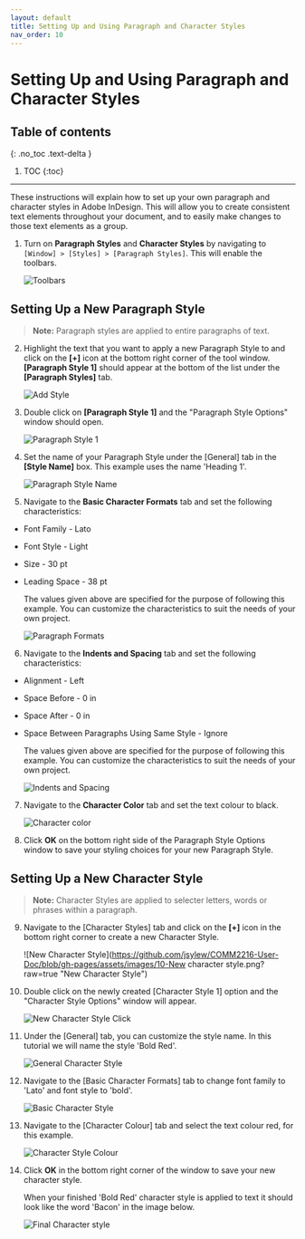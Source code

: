 ```yaml
---
layout: default
title: Setting Up and Using Paragraph and Character Styles
nav_order: 10
---
```


# Setting Up and Using Paragraph and Character Styles

## Table of contents
{: .no_toc .text-delta }

1. TOC
{:toc}

---

These instructions will explain how to set up your own paragraph and character styles in Adobe InDesign.  This will allow you to create consistent text elements throughout your document, and to easily make changes to those text elements as a group.

1. Turn on <b>Paragraph Styles</b> and <b>Character Styles</b> by navigating to `[Window] > [Styles] > [Paragraph Styles]`.  This will enable the toolbars.

    ![Toolbars](https://github.com/jsylew/COMM2216-User-Doc/blob/gh-pages/assets/images/14-Paragraph02.png?raw=true "Toolbars")

## Setting Up a New Paragraph Style
> <b>Note:</b> Paragraph styles are applied to entire paragraphs of text.

2. Highlight the text that you want to apply a new Paragraph Style to and click on the <b>[+]</b> icon at the bottom right corner of the tool window. <b>[Paragraph Style 1]</b> should appear at the bottom of the list under the <b>[Paragraph Styles]</b> tab.

    ![Add Style](https://github.com/jsylew/COMM2216-User-Doc/blob/gh-pages/assets/images/15-Paragraph03.png?raw=true "Add Style")

3. Double click on <b>[Paragraph Style 1]</b> and the "Paragraph Style Options" window should open.

    ![Paragraph Style 1](https://github.com/jsylew/COMM2216-User-Doc/blob/gh-pages/assets/images/16-Paragraph04.png?raw=true "Paragraph Style 1")

4. Set the name of your Paragraph Style under the [General] tab in the <b>[Style Name]</b> box. This example uses the name 'Heading 1'.

    ![Paragraph Style Name](https://github.com/jsylew/COMM2216-User-Doc/blob/gh-pages/assets/images/17-Paragraph05.png?raw=true "Paragraph Style Name")

5. Navigate to the <b>Basic Character Formats</b> tab and set the following characteristics:
* Font Family - Lato
* Font Style - Light
* Size - 30 pt
* Leading Space - 38 pt

    The values given above are specified for the purpose of following this example. You can customize the characteristics to suit the needs of your own project.

    ![Paragraph Formats](https://github.com/jsylew/COMM2216-User-Doc/blob/gh-pages/assets/images/18-Paragraph06.png?raw=true "Paragraph Formats")

6. Navigate to the <b>Indents and Spacing</b> tab and set the following characteristics:
* Alignment - Left
* Space Before - 0 in
* Space After - 0 in
* Space Between Paragraphs Using Same Style - Ignore

    The values given above are specified for the purpose of following this example. You can customize the characteristics to suit the needs of your own project.

    ![Indents and Spacing](https://github.com/jsylew/COMM2216-User-Doc/blob/gh-pages/assets/images/19-Paragraph07.png?raw=true "Indents and Spacing")

7. Navigate to the <b>Character Color</b> tab and set the text colour to black.

    ![Character color](https://github.com/jsylew/COMM2216-User-Doc/blob/gh-pages/assets/images/20-Paragraph08.png?raw=true "Character Color")

8. Click <b>OK</b> on the bottom right side of the Paragraph Style Options window to save your styling choices for your new Paragraph Style.

## Setting Up a New Character Style

> <b>Note:</b> Character Styles are applied to selecter letters, words or phrases within a paragraph.

9. Navigate to the [Character Styles] tab and click on the <b>[+]</b> icon in the bottom right corner to create a new Character Style.

    ![New Character Style](https://github.com/jsylew/COMM2216-User-Doc/blob/gh-pages/assets/images/10-New character style.png?raw=true "New Character Style")

10. Double click on the newly created [Character Style 1] option and the "Character Style Options" window will appear.

    ![New Character Style Click](https://github.com/jsylew/COMM2216-User-Doc/blob/gh-pages/assets/images/10-New-character-style2.png?raw=true "Create New Character Style")

11. Under the [General] tab, you can customize the style name.  In this tutorial we will name the style 'Bold Red'.

    ![General Character Style](https://github.com/jsylew/COMM2216-User-Doc/blob/gh-pages/assets/images/11-Char-style-gen.png?raw=true "General Character Style Tab")

12. Navigate to the [Basic Character Formats] tab to change font family to 'Lato' and font style to 'bold'.

    ![Basic Character Style](https://github.com/jsylew/COMM2216-User-Doc/blob/gh-pages/assets/images/11-Char-style-basic.png?raw=true "Basic Character Style Tab")

13. Navigate to the [Character Colour] tab and select the text colour red, for this example.

    ![Character Style Colour](https://github.com/jsylew/COMM2216-User-Doc/blob/gh-pages/assets/images/11-Char-style-colour.png?raw=true "Character Style Colour Tab")

14. Click <b>OK</b> in the bottom right corner of the window to save your new character style.  

    When your finished 'Bold Red' character style is applied to text it should look like the word 'Bacon' in the image below.

    ![Final Character style](https://github.com/jsylew/COMM2216-User-Doc/blob/gh-pages/assets/images/14Cchar-style-sample.png?raw=true "Final Character Style Red Bold")



